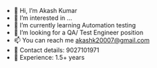 - 👋 Hi, I’m Akash Kumar
- 👀 I’m interested in ...
- 🌱 I’m currently learning Automation testing 
- 💞️ I’m looking for a QA/ Test Engineer position 
- 📫 You can reach me akashk20007@gmail.com
- 📲 Contact details: 9027101971
- 💼 Experience: 1.5+ years

<!---
akashkumar077/akashkumar077 is a ✨ special ✨ repository because its `README.md` (this file) appears on your GitHub profile.
You can click the Preview link to take a look at your changes.
--->
